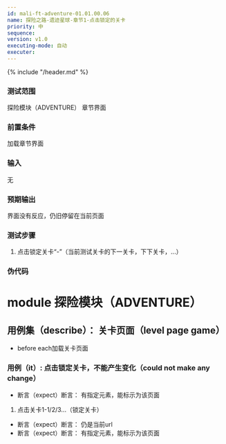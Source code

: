 ```yaml
---
id: mali-ft-adventure-01.01.00.06
name: 探险之路-遗迹星球-章节1-点击锁定的关卡
priority: 中
sequence: 
version: v1.0
executing-mode: 自动
executer: 
---
```


{% include "/header.md" %}

### 测试范围
  探险模块（ADVENTURE） 章节界面
### 前置条件
  加载章节界面
### 输入
  无
### 预期输出
  界面没有反应，仍旧停留在当前页面
### 测试步骤
  1. 点击锁定关卡“*-*”（当前测试关卡的下一关卡，下下关卡，...）



### 伪代码

# module 探险模块（ADVENTURE）

## 用例集（describe）： 关卡页面（level page game）
* before each加载关卡页面

### 用例（it）: 点击锁定关卡，不能产生变化（could not make any change）
* 断言（expect）断言： 有指定元素，能标示为该页面
1. 点击关卡1-1/2/3...（锁定关卡）
* 断言（expect）断言： 仍是当前url
* 断言（expect）断言： 有指定元素，能标示为该页面